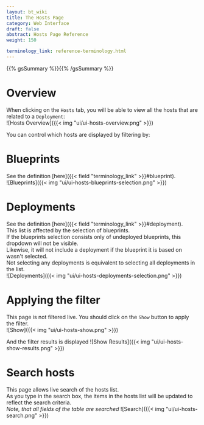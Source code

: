 ```yaml
---
layout: bt_wiki
title: The Hosts Page
category: Web Interface
draft: false
abstract: Hosts Page Reference
weight: 150

terminology_link: reference-terminology.html
---
```

{{% gsSummary %}}{{% /gsSummary %}}

# Overview
When clicking on the `Hosts` tab, you will be able to view all the hosts that are related to a `Deployment`:<br/>
![Hosts Overview]({{< img "ui/ui-hosts-overview.png" >}})


You can control which hosts are displayed by filtering by:

# Blueprints
See the definition [here]({{< field "terminology_link" >}}#blueprint).<br/>
![Blueprints]({{< img "ui/ui-hosts-blueprints-selection.png" >}})

# Deployments
See the definition [here]({{< field "terminology_link" >}}#deployment).<br/>
This list is affected by the selection of blueprints. <br/>
If the blueprints selection consists only of undeployed blueprints, this dropdown will not be visible.<br/>
Likewise, it will not include a deployment if the blueprint it is based on wasn't selected.<br/>
Not selecting any deployments is equivalent to selecting all deployments in the list.<br/>
![Deployments]({{< img "ui/ui-hosts-deployments-selection.png" >}})

# Applying the filter
This page is not filtered live. You should click on the `Show` button to apply the filter.<br/>
![Show]({{< img "ui/ui-hosts-show.png" >}})

And the filter results is displayed
![Show Results]({{< img "ui/ui-hosts-show-results.png" >}})

# Search hosts
This page allows live search of the hosts list.<br/>
As you type in the search box, the items in the hosts list will be updated to reflect the search criteria.<br/>
*Note, that all fields of the table are searched*
![Search]({{< img "ui/ui-hosts-search.png" >}})

